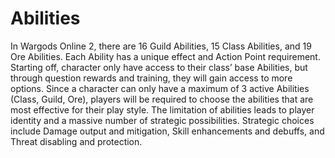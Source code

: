 # Abilities

In Wargods Online 2, there are 16 Guild Abilities, 15 Class Abilities, and 19 Ore Abilities. Each Ability has a unique effect and Action Point requirement. Starting off, character only have access to their class’ base Abilities, but through question rewards and training, they will gain access to more options. Since a character can only have a maximum of 3 active Abilities (Class, Guild, Ore), players will be required to choose the abilities that are most effective for their play style. The limitation of abilities leads to player identity and a massive number of strategic possibilities. Strategic choices include Damage output and mitigation, Skill enhancements and debuffs, and Threat disabling and protection.
